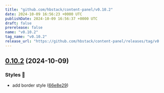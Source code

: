 ```yaml
---
title: "github.com/hbstack/content-panel/v0.10.2"
date: 2024-10-09 16:56:23 +0000 UTC
publishDate: 2024-10-09 16:56:37 +0000 UTC
draft: false
prerelease: false
name: "v0.10.2"
tag_name: "v0.10.2"
release_url: "https://github.com/hbstack/content-panel/releases/tag/v0.10.2"
---
```


## [0.10.2](https://github.com/hbstack/content-panel/compare/v0.10.1...v0.10.2) (2024-10-09)


### Styles 🎨

* add border style ([66e8e29](https://github.com/hbstack/content-panel/commit/66e8e291c1a04fdb3829ba52ecf89f8896506ea1))
